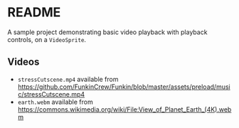 # README

A sample project demonstrating basic video playback with playback controls, on a `VideoSprite`.

## Videos
- `stressCutscene.mp4` available from https://github.com/FunkinCrew/Funkin/blob/master/assets/preload/music/stressCutscene.mp4
- `earth.webm` available from https://commons.wikimedia.org/wiki/File:View_of_Planet_Earth_(4K).webm
